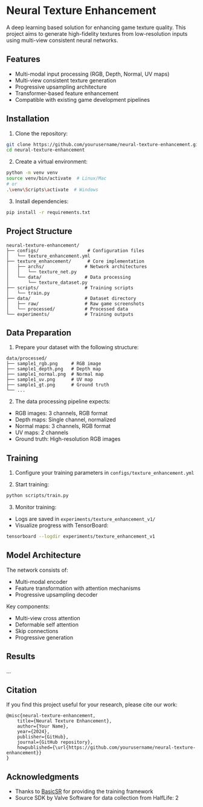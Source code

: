 # Neural Texture Enhancement

A deep learning based solution for enhancing game texture quality. This project aims to generate high-fidelity textures from low-resolution inputs using multi-view consistent neural networks.

## Features

- Multi-modal input processing (RGB, Depth, Normal, UV maps)
- Multi-view consistent texture generation
- Progressive upsampling architecture
- Transformer-based feature enhancement
- Compatible with existing game development pipelines

## Installation

1. Clone the repository:
```bash
git clone https://github.com/yourusername/neural-texture-enhancement.git
cd neural-texture-enhancement
```

2. Create a virtual environment:
```bash
python -m venv venv
source venv/bin/activate  # Linux/Mac
# or
.\venv\Scripts\activate  # Windows
```

3. Install dependencies:
```bash
pip install -r requirements.txt
```

## Project Structure

```
neural-texture-enhancement/
├── configs/                  # Configuration files
│   └── texture_enhancement.yml
├── texture_enhancement/      # Core implementation
│   ├── archs/               # Network architectures
│   │   └── texture_net.py
│   └── data/                # Data processing
│       └── texture_dataset.py
├── scripts/                 # Training scripts
│   └── train.py
├── data/                    # Dataset directory
│   ├── raw/                 # Raw game screenshots
│   └── processed/           # Processed data
└── experiments/             # Training outputs
```

## Data Preparation

1. Prepare your dataset with the following structure:
```
data/processed/
├── sample1_rgb.png     # RGB image
├── sample1_depth.png   # Depth map
├── sample1_normal.png  # Normal map
├── sample1_uv.png      # UV map
├── sample1_gt.png      # Ground truth
└── ...
```

2. The data processing pipeline expects:
- RGB images: 3 channels, RGB format
- Depth maps: Single channel, normalized
- Normal maps: 3 channels, RGB format
- UV maps: 2 channels
- Ground truth: High-resolution RGB images

## Training

1. Configure your training parameters in `configs/texture_enhancement.yml`

2. Start training:
```bash
python scripts/train.py
```

3. Monitor training:
- Logs are saved in `experiments/texture_enhancement_v1/`
- Visualize progress with TensorBoard:
```bash
tensorboard --logdir experiments/texture_enhancement_v1
```

## Model Architecture

The network consists of:
- Multi-modal encoder
- Feature transformation with attention mechanisms
- Progressive upsampling decoder

Key components:
- Multi-view cross attention
- Deformable self attention
- Skip connections
- Progressive generation

## Results
...

## Citation

If you find this project useful for your research, please cite our work:
```
@misc{neural-texture-enhancement,
    title={Neural Texture Enhancement},
    author={Your Name},
    year={2024},
    publisher={GitHub},
    journal={GitHub repository},
    howpublished={\url{https://github.com/yourusername/neural-texture-enhancement}}
}
```

## Acknowledgments

- Thanks to [BasicSR](https://github.com/xinntao/BasicSR) for providing the training framework
- Source SDK by Valve Software for data collection from HalfLife: 2

